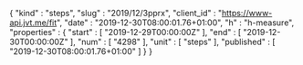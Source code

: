 {
  "kind" : "steps",
  "slug" : "2019/12/3pprx",
  "client_id" : "https://www-api.jvt.me/fit",
  "date" : "2019-12-30T08:00:01.76+01:00",
  "h" : "h-measure",
  "properties" : {
    "start" : [ "2019-12-29T00:00:00Z" ],
    "end" : [ "2019-12-30T00:00:00Z" ],
    "num" : [ "4298" ],
    "unit" : [ "steps" ],
    "published" : [ "2019-12-30T08:00:01.76+01:00" ]
  }
}
